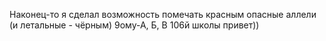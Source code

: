 Наконец-то я сделал возможность помечать красным опасные аллели 
(и летальные - чёрным)
9ому-А, Б, В 106й школы привет))

